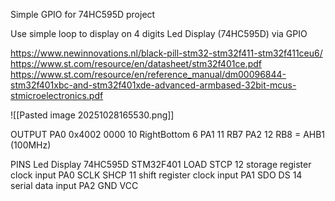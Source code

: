 Simple GPIO for 74HC595D project 

Use simple loop to display on 4 digits Led Display (74HC595D) via GPIO

https://www.newinnovations.nl/black-pill-stm32-stm32f411-stm32f411ceu6/
https://www.st.com/resource/en/datasheet/stm32f401ce.pdf
https://www.st.com/resource/en/reference_manual/dm00096844-stm32f401xbc-and-stm32f401xde-advanced-armbased-32bit-mcus-stmicroelectronics.pdf


![[Pasted image 20251028165530.png]]






OUTPUT 
PA0  0x4002 0000   10    RightBottom 6
PA1                               11   RB7
PA2                               12   RB8
= AHB1 (100MHz)



PINS 
Led Display	74HC595D									STM32F401
LOAD		STCP       12  storage register clock input	PA0
SCLK		SHCP       11  shift register clock input	PA1
SDO			DS         14  serial data input			PA2
GND
VCC

